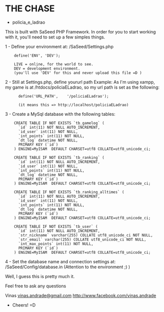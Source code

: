 THE CHASE
==============
  - policia_e_ladrao


This is built with SaSeed PHP Framework. In order for you to start
working with it, you'll need to set up a few simples things.

1 - Define your environment at: /SaSeed/Settings.php
        
        define('ENV', 'DEV');
        
        LIVE = online, for the world to see.
        DEV = development environment.
        (you'll use 'DEV' for this and never upload this file =D )
        
2 - Still at Settings.php, define yoururl path
        Example: As I'm using xampp, my game is at /htdocs/policiaELadrao,
        so my url path is set as the following:
          
          define('URL_PATH',	'/policiaELadrao');
          
          (it means this => http://localhost/policiaELadrao)


3 - Create a MySql database with the following tables:

        CREATE TABLE IF NOT EXISTS `tb_gamelog` (
          `id` int(11) NOT NULL AUTO_INCREMENT,
          `id_user` int(11) NOT NULL,
          `int_points` int(11) NOT NULL,
          `dt_log` datetime NOT NULL,
          PRIMARY KEY (`id`)
        ) ENGINE=MyISAM  DEFAULT CHARSET=utf8 COLLATE=utf8_unicode_ci;

        CREATE TABLE IF NOT EXISTS `tb_ranking` (
          `id` int(11) NOT NULL AUTO_INCREMENT,
          `id_user` int(11) NOT NULL,
          `int_points` int(11) NOT NULL,
          `dt_log` datetime NOT NULL,
          PRIMARY KEY (`id`)
        ) ENGINE=MyISAM  DEFAULT CHARSET=utf8 COLLATE=utf8_unicode_ci;

        CREATE TABLE IF NOT EXISTS `tb_ranking_alltimes` (
          `id` int(11) NOT NULL AUTO_INCREMENT,
          `id_user` int(11) NOT NULL,
          `int_points` int(11) NOT NULL,
          `dt_log` datetime NOT NULL,
          PRIMARY KEY (`id`)
        ) ENGINE=MyISAM  DEFAULT CHARSET=utf8 COLLATE=utf8_unicode_ci;

        CREATE TABLE IF NOT EXISTS `tb_user` (
          `id` int(11) NOT NULL AUTO_INCREMENT,
          `str_nickname` varchar(255) COLLATE utf8_unicode_ci NOT NULL,
          `str_email` varchar(255) COLLATE utf8_unicode_ci NOT NULL,
          `int_max_points` int(11) NOT NULL,
          PRIMARY KEY (`id`)
        ) ENGINE=MyISAM  DEFAULT CHARSET=utf8 COLLATE=utf8_unicode_ci;

4 - Set the database name and connection settings at: /SaSeed/Config/database.in
        (Attention to the environment ;) )


Well, I guess this is pretty much it.

Feel free to ask any questions


Vinas
vinas.andrade@gmail.com
http://www.facebook.com/vinas.andrade


- Cheers! =D

